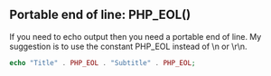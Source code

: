 ## Portable end of line: PHP_EOL()
 If you need to echo output then you need a portable end of line. My suggestion is to use the constant PHP_EOL instead of \n or \r\n.

```php
echo "Title" . PHP_EOL . "Subtitle" . PHP_EOL;
```
